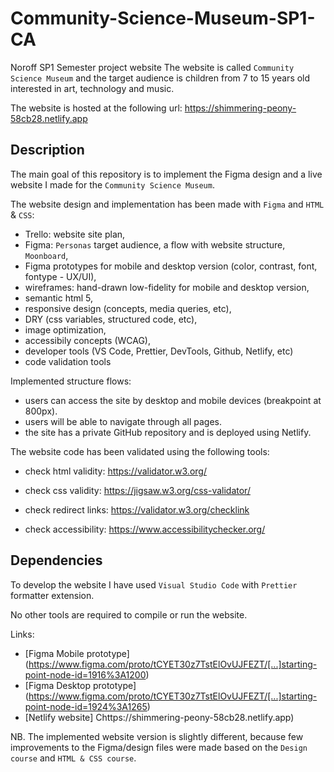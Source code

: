 # Community-Science-Museum-SP1-CA

<!-- A simple overview of use/purpose. -->

Noroff SP1 Semester project website The website is called `Community Science Museum` and the target audience is children from 7 to 15 years old interested in art, technology and music.

The website is hosted at the following url: <https://shimmering-peony-58cb28.netlify.app>

## Description

<!-- An in-depth paragraph about your project and overview of use. -->

The main goal of this repository is to implement the Figma design and a live website I made for the `Community Science Museum`.

The website design and implementation has been made with `Figma` and `HTML` & `CSS`:

- Trello: website site plan,
- Figma: `Personas` target audience, a flow with website structure, `Moonboard`,
- Figma prototypes for mobile and desktop version (color, contrast, font, fontype - UX/UI),
- wireframes: hand-drawn low-fidelity for mobile and desktop version,
- semantic html 5,
- responsive design (concepts, media queries, etc),
- DRY (css variables, structured code, etc),
- image optimization,
- accessibily concepts (WCAG),
- developer tools (VS Code, Prettier, DevTools, Github, Netlify, etc)
- code validation tools

Implemented structure flows:

- users can access the site by desktop and mobile devices (breakpoint at 800px).
- users will be able to navigate through all pages.
- the site has a private GitHub repository and is deployed using Netlify.

The website code has been validated using the following tools:

- check html validity: <https://validator.w3.org/>

- check css validity: <https://jigsaw.w3.org/css-validator/>

- check redirect links: <https://validator.w3.org/checklink>

- check accessibility: <https://www.accessibilitychecker.org/>

## Dependencies

<!-- - Describe any prerequisites, libraries, OS version, etc., needed before installing the program.
- ex. Windows 10 -->

To develop the website I have used `Visual Studio Code` with `Prettier` formatter extension.

No other tools are required to compile or run the website.

Links:

- [Figma Mobile prototype] (https://www.figma.com/proto/tCYET30z7TstElOvUJFEZT/[...]starting-point-node-id=1916%3A1200)
- [Figma Desktop prototype] (https://www.figma.com/proto/tCYET30z7TstElOvUJFEZT/[...]starting-point-node-id=1924%3A1265)
- [Netlify website] Chttps://shimmering-peony-58cb28.netlify.app)

NB. The implemented website version is slightly different, because few improvements to the Figma/design files were made based on the `Design course` and `HTML & CSS course`.
